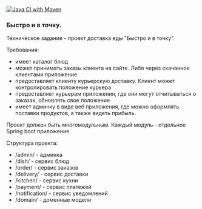 [![Java CI with Maven](https://github.com/ilspaces2/job4j_fast_food/actions/workflows/maven.yml/badge.svg)](https://github.com/ilspaces2/job4j_fast_food/actions/workflows/maven.yml)

### Быстро и в точку.

Техническое задание - проект доставка еды "Быстро и в точку".

Требования:

- имеет каталог блюд
- может принимать заказы клиента на сайте. Либо через скачанное клиентами приложение
- предоставляет клиенту курьерскую доставку. Клиент может контролировать положение курьера
- предоставляет курьерам приложения, где они могут отчитываться о заказах, обновлять свое положение
- имеет админку в виде веб приложения, где можно оформлять поставки продуктов, а также видеть прибыль.

Проект должен быть многомодульным. Каждый модуль - отдельное Spring boot приложение.

Структура проекта:

- /admin/ - админка
- /dish/ - сервис блюд
- /order/ - сервис заказов
- /delivery/ - сервис доставки
- /kitchen/ - сервис кухни
- /payment/ - сервис платежей
- /notification/ - сервис уведомлений
- /domain/ - доменные модели
